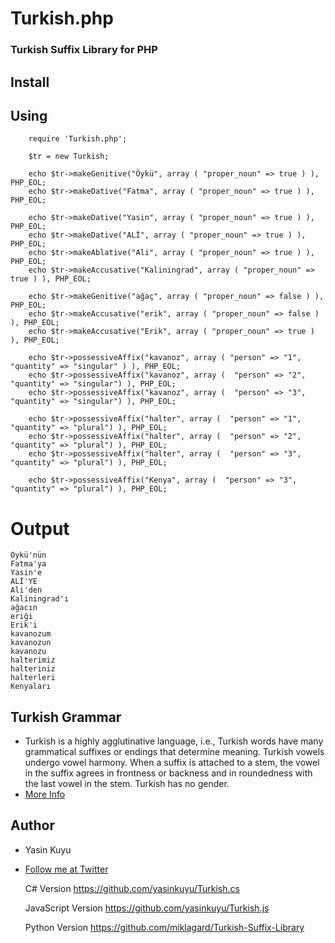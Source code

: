 Turkish.php
==========

### Turkish Suffix Library for PHP

## Install 

## Using
    
		require 'Turkish.php';

		$tr = new Turkish; 

		echo $tr->makeGenitive("Öykü", array ( "proper_noun" => true ) ), PHP_EOL;
		echo $tr->makeDative("Fatma", array ( "proper_noun" => true ) ), PHP_EOL;

		echo $tr->makeDative("Yasin", array ( "proper_noun" => true ) ), PHP_EOL;
		echo $tr->makeDative("ALİ", array ( "proper_noun" => true ) ), PHP_EOL;
		echo $tr->makeAblative("Ali", array ( "proper_noun" => true ) ), PHP_EOL;
		echo $tr->makeAccusative("Kaliningrad", array ( "proper_noun" => true ) ), PHP_EOL;

		echo $tr->makeGenitive("ağaç", array ( "proper_noun" => false ) ), PHP_EOL;
		echo $tr->makeAccusative("erik", array ( "proper_noun" => false ) ), PHP_EOL;
		echo $tr->makeAccusative("Erik", array ( "proper_noun" => true ) ), PHP_EOL;

		echo $tr->possessiveAffix("kavanoz", array ( "person" => "1", "quantity" => "singular" ) ), PHP_EOL;
		echo $tr->possessiveAffix("kavanoz", array (  "person" => "2", "quantity" => "singular") ), PHP_EOL;
		echo $tr->possessiveAffix("kavanoz", array (  "person" => "3", "quantity" => "singular") ), PHP_EOL;

		echo $tr->possessiveAffix("halter", array (  "person" => "1", "quantity" => "plural") ), PHP_EOL;
		echo $tr->possessiveAffix("halter", array (  "person" => "2", "quantity" => "plural") ), PHP_EOL;
		echo $tr->possessiveAffix("halter", array (  "person" => "3", "quantity" => "plural") ), PHP_EOL;

		echo $tr->possessiveAffix("Kenya", array (  "person" => "3", "quantity" => "plural") ), PHP_EOL;

        
# Output
    
    Öykü'nün 
    Fatma'ya 
    Yasin'e 
    ALİ'YE 
    Ali'den 
    Kaliningrad'ı
    ağacın
    eriği
    Erik'i
    kavanozum
    kavanozun
    kavanozu
    halterimiz
    halteriniz
    halterleri
    Kenyaları 

## Turkish Grammar
 * Turkish is a highly agglutinative language, i.e., Turkish words have many grammatical suffixes or endings that determine meaning. Turkish vowels undergo vowel harmony. When a suffix is attached to a stem, the vowel in the suffix agrees in frontness or backness and in roundedness with the last vowel in the stem. Turkish has no gender.
 * [More Info](http://en.wikipedia.org/wiki/Turkish_grammar)

## Author
 * Yasin Kuyu
 * [Follow me at Twitter](http://twitter.com/yasinkuyu)

  
      C# Version
      https://github.com/yasinkuyu/Turkish.cs
      
      JavaScript Version
      https://github.com/yasinkuyu/Turkish.js
      
      Python Version
      https://github.com/miklagard/Turkish-Suffix-Library
